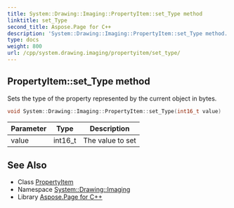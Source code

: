 ```yaml
---
title: System::Drawing::Imaging::PropertyItem::set_Type method
linktitle: set_Type
second_title: Aspose.Page for C++
description: 'System::Drawing::Imaging::PropertyItem::set_Type method. Sets the type of the property represented by the current object in bytes in C++.'
type: docs
weight: 800
url: /cpp/system.drawing.imaging/propertyitem/set_type/
---
```

## PropertyItem::set_Type method


Sets the type of the property represented by the current object in bytes.

```cpp
void System::Drawing::Imaging::PropertyItem::set_Type(int16_t value)
```


| Parameter | Type | Description |
| --- | --- | --- |
| value | int16_t | The value to set |

## See Also

* Class [PropertyItem](../)
* Namespace [System::Drawing::Imaging](../../)
* Library [Aspose.Page for C++](../../../)
